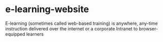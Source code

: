 # e-learning-website
E-learning (sometimes called web-based training) is anywhere, any-time instruction delivered over the internet or a corporate Intranet to browser-equipped learners
